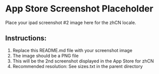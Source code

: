 # App Store Screenshot Placeholder

Place your ipad screenshot #2 image here for the zhCN locale.

## Instructions:
1. Replace this README.md file with your screenshot image
2. The image should be a PNG file
3. This will be the 2nd screenshot displayed in the App Store for zhCN
4. Recommended resolution: See sizes.txt in the parent directory

